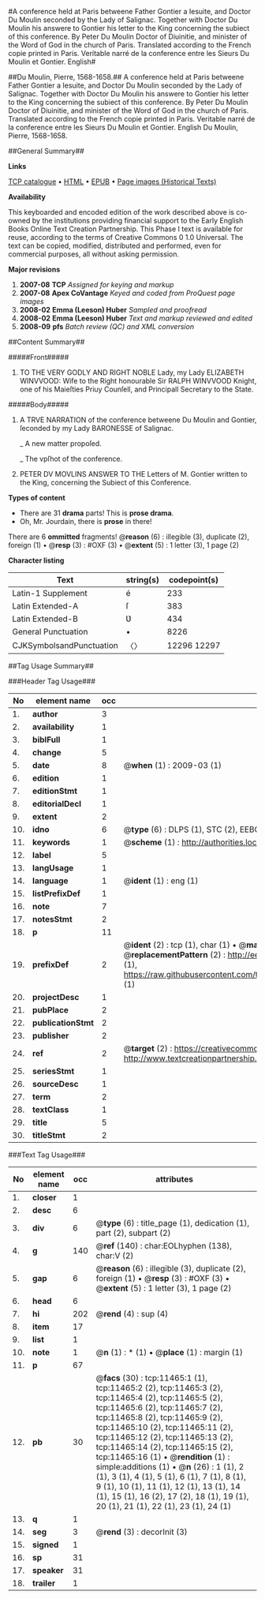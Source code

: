 #A conference held at Paris betweene Father Gontier a Iesuite, and Doctor Du Moulin seconded by the Lady of Salignac. Together with Doctor Du Moulin his answere to Gontier his letter to the King concerning the subiect of this conference. By Peter Du Moulin Doctor of Diuinitie, and minister of the Word of God in the church of Paris. Translated according to the French copie printed in Paris. Veritable narré de la conference entre les Sieurs Du Moulin et Gontier. English#

##Du Moulin, Pierre, 1568-1658.##
A conference held at Paris betweene Father Gontier a Iesuite, and Doctor Du Moulin seconded by the Lady of Salignac. Together with Doctor Du Moulin his answere to Gontier his letter to the King concerning the subiect of this conference. By Peter Du Moulin Doctor of Diuinitie, and minister of the Word of God in the church of Paris. Translated according to the French copie printed in Paris.
Veritable narré de la conference entre les Sieurs Du Moulin et Gontier. English
Du Moulin, Pierre, 1568-1658.

##General Summary##

**Links**

[TCP catalogue](http://www.ota.ox.ac.uk/tcp/)  • 
[HTML](http://tei.it.ox.ac.uk/tcp/Texts-HTML/free/A20/A20940.html)  • 
[EPUB](http://tei.it.ox.ac.uk/tcp/Texts-EPUB/free/A20/A20940.epub) • 
[Page images (Historical Texts)](https://data.historicaltexts.jisc.ac.uk/view?pubId=eebo-99846493e&pageId=eebo-99846493e-11465-1)

**Availability**

This keyboarded and encoded edition of the
	       work described above is co-owned by the institutions
	       providing financial support to the Early English Books
	       Online Text Creation Partnership. This Phase I text is
	       available for reuse, according to the terms of Creative
	       Commons 0 1.0 Universal. The text can be copied,
	       modified, distributed and performed, even for
	       commercial purposes, all without asking permission.

**Major revisions**

1. __2007-08__ __TCP__ *Assigned for keying and markup*
1. __2007-08__ __Apex CoVantage__ *Keyed and coded from ProQuest page images*
1. __2008-02__ __Emma (Leeson) Huber__ *Sampled and proofread*
1. __2008-02__ __Emma (Leeson) Huber__ *Text and markup reviewed and edited*
1. __2008-09__ __pfs__ *Batch review (QC) and XML conversion*

##Content Summary##

#####Front#####

1. TO THE VERY GODLY AND RIGHT NOBLE Lady, my Lady ELIZABETH WINVVOOD: Wife to the Right honourable Sir RALPH WINVVOOD Knight, one of his Maieſties Priuy Counſell, and Principall Secretary to the State.

#####Body#####

1. A TRVE NARRATION of the conference betweene Du Moulin and Gontier, ſeconded by my Lady BARONESSE of Salignac.

    _ A new matter propoſed.

    _ The vpſhot of the conference.

1. PETER DV MOVLINS ANSWER TO THE Letters of M. Gontier written to the King, concerning the Subiect of this Conference.

**Types of content**

  * There are 31 **drama** parts! This is **prose drama**.
  * Oh, Mr. Jourdain, there is **prose** in there!

There are 6 **ommitted** fragments! 
 @__reason__ (6) : illegible (3), duplicate (2), foreign (1)  •  @__resp__ (3) : #OXF (3)  •  @__extent__ (5) : 1 letter (3), 1 page (2)

**Character listing**


|Text|string(s)|codepoint(s)|
|---|---|---|
|Latin-1 Supplement|é|233|
|Latin Extended-A|ſ|383|
|Latin Extended-B|Ʋ|434|
|General Punctuation|•|8226|
|CJKSymbolsandPunctuation|〈〉|12296 12297|

##Tag Usage Summary##

###Header Tag Usage###

|No|element name|occ|attributes|
|---|---|---|---|
|1.|__author__|3||
|2.|__availability__|1||
|3.|__biblFull__|1||
|4.|__change__|5||
|5.|__date__|8| @__when__ (1) : 2009-03 (1)|
|6.|__edition__|1||
|7.|__editionStmt__|1||
|8.|__editorialDecl__|1||
|9.|__extent__|2||
|10.|__idno__|6| @__type__ (6) : DLPS (1), STC (2), EEBO-CITATION (1), PROQUEST (1), VID (1)|
|11.|__keywords__|1| @__scheme__ (1) : http://authorities.loc.gov/ (1)|
|12.|__label__|5||
|13.|__langUsage__|1||
|14.|__language__|1| @__ident__ (1) : eng (1)|
|15.|__listPrefixDef__|1||
|16.|__note__|7||
|17.|__notesStmt__|2||
|18.|__p__|11||
|19.|__prefixDef__|2| @__ident__ (2) : tcp (1), char (1)  •  @__matchPattern__ (2) : ([0-9\-]+):([0-9IVX]+) (1), (.+) (1)  •  @__replacementPattern__ (2) : http://eebo.chadwyck.com/downloadtiff?vid=$1&page=$2 (1), https://raw.githubusercontent.com/textcreationpartnership/Texts/master/tcpchars.xml#$1 (1)|
|20.|__projectDesc__|1||
|21.|__pubPlace__|2||
|22.|__publicationStmt__|2||
|23.|__publisher__|2||
|24.|__ref__|2| @__target__ (2) : https://creativecommons.org/publicdomain/zero/1.0/ (1), http://www.textcreationpartnership.org/docs/. (1)|
|25.|__seriesStmt__|1||
|26.|__sourceDesc__|1||
|27.|__term__|2||
|28.|__textClass__|1||
|29.|__title__|5||
|30.|__titleStmt__|2||


###Text Tag Usage###

|No|element name|occ|attributes|
|---|---|---|---|
|1.|__closer__|1||
|2.|__desc__|6||
|3.|__div__|6| @__type__ (6) : title_page (1), dedication (1), part (2), subpart (2)|
|4.|__g__|140| @__ref__ (140) : char:EOLhyphen (138), char:V (2)|
|5.|__gap__|6| @__reason__ (6) : illegible (3), duplicate (2), foreign (1)  •  @__resp__ (3) : #OXF (3)  •  @__extent__ (5) : 1 letter (3), 1 page (2)|
|6.|__head__|6||
|7.|__hi__|202| @__rend__ (4) : sup (4)|
|8.|__item__|17||
|9.|__list__|1||
|10.|__note__|1| @__n__ (1) : * (1)  •  @__place__ (1) : margin (1)|
|11.|__p__|67||
|12.|__pb__|30| @__facs__ (30) : tcp:11465:1 (1), tcp:11465:2 (2), tcp:11465:3 (2), tcp:11465:4 (2), tcp:11465:5 (2), tcp:11465:6 (2), tcp:11465:7 (2), tcp:11465:8 (2), tcp:11465:9 (2), tcp:11465:10 (2), tcp:11465:11 (2), tcp:11465:12 (2), tcp:11465:13 (2), tcp:11465:14 (2), tcp:11465:15 (2), tcp:11465:16 (1)  •  @__rendition__ (1) : simple:additions (1)  •  @__n__ (26) : 1 (1), 2 (1), 3 (1), 4 (1), 5 (1), 6 (1), 7 (1), 8 (1), 9 (1), 10 (1), 11 (1), 12 (1), 13 (1), 14 (1), 15 (1), 16 (2), 17 (2), 18 (1), 19 (1), 20 (1), 21 (1), 22 (1), 23 (1), 24 (1)|
|13.|__q__|1||
|14.|__seg__|3| @__rend__ (3) : decorInit (3)|
|15.|__signed__|1||
|16.|__sp__|31||
|17.|__speaker__|31||
|18.|__trailer__|1||
